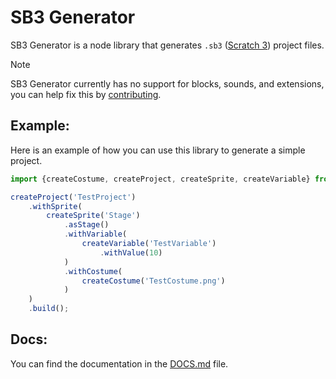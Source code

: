 # SB3 Generator
SB3 Generator is a node library that generates `.sb3` ([Scratch 3](https://scratch.mit.edu)) project files.

> [!Note]
> SB3 Generator currently has no support for blocks, sounds, and extensions, you can help fix this by [contributing](CONTRIBUTING.md).

## Example:
Here is an example of how you can use this library to generate a simple project.
```js
import {createCostume, createProject, createSprite, createVariable} from './sb3Generator.ts';

createProject('TestProject')
    .withSprite(
        createSprite('Stage')
            .asStage()
            .withVariable(
                createVariable('TestVariable')
                    .withValue(10)
            )
            .withCostume(
                createCostume('TestCostume.png')
            )
    )
    .build();
```

## Docs:
You can find the documentation in the [DOCS.md](DOCS.md) file.
